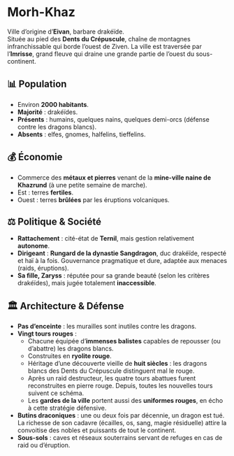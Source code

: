 # Morh-Khaz

Ville d’origine d’**Eivan**, barbare drakéïde.  
Située au pied des **Dents du Crépuscule**, chaîne de montagnes infranchissable qui borde l’ouest de Ziven. La ville est traversée par l’**Imrisse**, grand fleuve qui draine une grande partie de l’ouest du sous-continent.


## 📊 Population
- Environ **2000 habitants**.  
- **Majorité** : drakéïdes.  
- **Présents** : humains, quelques nains, quelques demi-orcs (défense contre les dragons blancs).  
- **Absents** : elfes, gnomes, halfelins, tieffelins.  


## 💰 Économie
- Commerce des **métaux et pierres** venant de la **mine-ville naine de Khazrund** (à une petite semaine de marche).  
- Est : terres **fertiles**.  
- Ouest : terres **brûlées** par les éruptions volcaniques.  


## ⚖️ Politique & Société
- **Rattachement** : cité-état de **Ternil**, mais gestion relativement **autonome**.  
- **Dirigeant** : **Rungard de la dynastie Sangdragon**, duc drakéïde, respecté et haï à la fois. Gouvernance pragmatique et dure, adaptée aux menaces (raids, éruptions).  
- **Sa fille, Zaryss** : réputée pour sa grande beauté (selon les critères drakéïdes), mais jugée totalement **inaccessible**.  


## 🏛️ Architecture & Défense
- **Pas d’enceinte** : les murailles sont inutiles contre les dragons.  
- **Vingt tours rouges** :  
  - Chacune équipée d’**immenses balistes** capables de repousser (ou d’abattre) les dragons blancs.  
  - Construites en **ryolite rouge**.  
  - Héritage d’une découverte vieille de **huit siècles** : les dragons blancs des Dents du Crépuscule distinguent mal le rouge.  
  - Après un raid destructeur, les quatre tours abattues furent reconstruites en pierre rouge. Depuis, toutes les nouvelles tours suivent ce schéma.  
  - Les **gardes de la ville** portent aussi des **uniformes rouges**, en écho à cette stratégie défensive.  
- **Butins draconiques** : une ou deux fois par décennie, un dragon est tué. La richesse de son cadavre (écailles, os, sang, magie résiduelle) attire la convoitise des nobles et puissants de tout le continent.  
- **Sous-sols** : caves et réseaux souterrains servant de refuges en cas de raid ou d’éruption.  
